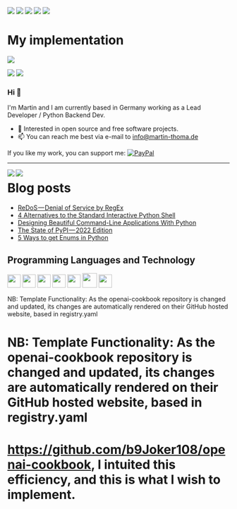 [![](https://img.shields.io/badge/🌐website-gray?&style=for-the-badge)](http://martin-thoma.com/)
[![](https://img.shields.io/badge/twitter-%231DA1F2.svg?&style=for-the-badge&logo=twitter&logoColor=white)](https://twitter.com/_martinthoma)
[![](https://img.shields.io/badge/linkedin-%230077B5.svg?&style=for-the-badge&logo=linkedin&logoColor=white)](https://www.linkedin.com/in/martin-thoma/)
[![](https://img.shields.io/badge/medium-%2312100E.svg?&style=for-the-badge&logo=medium&logoColor=white)](https://medium.com/@MartinThoma)
[![](https://views.whatilearened.today/views/github/martinthoma/martinthoma.svg)](http://github.com/martinthoma/martinthoma)

# My implementation 

[![](https://img.shields.io/badge/twitter-%231DA1F2.svg?&style=for-the-badge&logo=twitter&logoColor=white)](https://twitter.com/AntonBeauford)

[![](https://img.shields.io/badge/linkedin-%230077B5.svg?&style=for-the-badge&logo=linkedin&logoColor=white)](https://www.linkedin.com/in/martin-thoma/)
[![](https://img.shields.io/badge/medium-%2312100E.svg?&style=for-the-badge&logo=medium&logoColor=white)](https://medium.com/@MartinThoma)

### Hi 👋

I'm Martin and I am currently based in Germany working as a Lead Developer / Python Backend Dev.

* 🤝 Interested in open source and free software projects.
* 📫 You can reach me best via e-mail to info@martin-thoma.de

If you like my work, you can support me: [![PayPal](https://img.shields.io/badge/-PayPal.me-informational?style=flat&logo=PayPal&logoColor=white&link=https://www.paypal.me/martinthoma)](https://www.paypal.me/martinthoma)

---

<a href="">
  <img align="left" src="https://github-readme-stats.vercel.app/api?username=martinthoma&count_private=true&show_icons=false&theme=vue" />
</a>
<a href="">
  <img align="left" src="https://github-readme-stats.vercel.app/api/top-langs/?username=martinthoma&theme=vue&show_icons=true" />
</a>

# Blog posts
<!-- BLOG-POST-LIST:START -->
- [ReDoS — Denial of Service by RegEx](https://infosecwriteups.com/redos-denial-of-service-by-regex-59c7ffab4880?source=rss-287aa3cfe747------2)
- [4 Alternatives to the Standard Interactive Python Shell](https://python.plainenglish.io/4-alternatives-to-the-standard-interactive-python-shell-ff496200b01f?source=rss-287aa3cfe747------2)
- [Designing Beautiful Command-Line Applications With Python](https://betterprogramming.pub/designing-beautiful-command-line-applications-with-python-72bd2f972ea?source=rss-287aa3cfe747------2)
- [The State of PyPI — 2022 Edition](https://medium.com/geekculture/the-state-of-pypi-2022-edition-d8e2cba9de2c?source=rss-287aa3cfe747------2)
- [5 Ways to get Enums in Python](https://betterprogramming.pub/5-ways-to-get-enums-in-python-3e5d6e610ec1?source=rss-287aa3cfe747------2)
<!-- BLOG-POST-LIST:END -->


## Programming Languages and Technology

<a href="https://stackoverflow.com/help/badges/51/python?userid=562769"><img src = 'https://github.com/MarikIshtar007/MarikIshtar007/blob/master/images/python2.png' height='30'/></a>
<img src = 'https://github.com/MarikIshtar007/MarikIshtar007/blob/master/images/sql.svg' width='30'/>
<img src = 'https://github.com/MarikIshtar007/MarikIshtar007/blob/master/images/html.svg' width='30'/>
<img src = 'https://github.com/MarikIshtar007/MarikIshtar007/blob/master/images/js.svg' width='30'/>
<img src = 'https://github.com/MarikIshtar007/MarikIshtar007/blob/master/images/css.svg' width='30'/>
<img src = 'https://github.com/MarikIshtar007/MarikIshtar007/blob/master/images/bootstrap.svg' width='33'/>
<img src = 'https://github.com/MarikIshtar007/MarikIshtar007/blob/master/images/git.svg' width='30'/>

NB: Template Functionality: As the openai-cookbook repository is changed and updated, its changes are automatically rendered on their GitHub hosted website, based in registry.yaml 

# NB: Template Functionality: As the openai-cookbook repository is changed and updated, its changes are automatically rendered on their GitHub hosted website, based in registry.yaml 

# https://github.com/b9Joker108/openai-cookbook, I intuited this efficiency, and this is what I wish to implement. 

